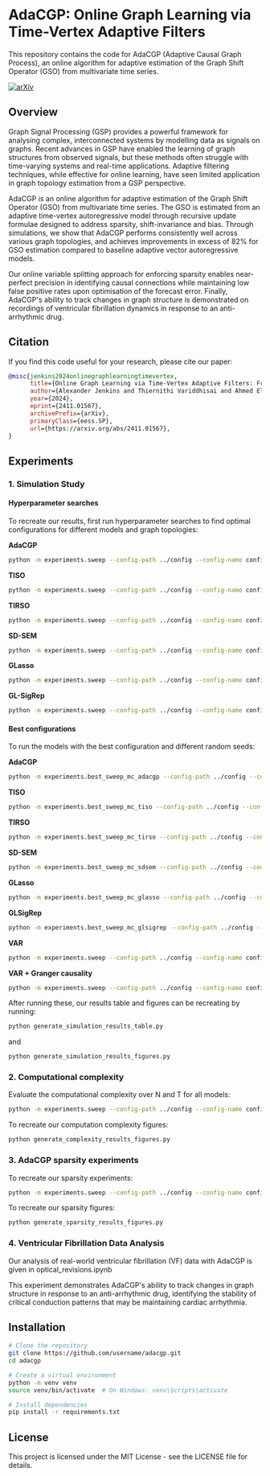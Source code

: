# AdaCGP: Online Graph Learning via Time-Vertex Adaptive Filters

This repository contains the code for AdaCGP (Adaptive Causal Graph Process), an online algorithm for adaptive estimation of the Graph Shift Operator (GSO) from multivariate time series.

[![arXiv](https://img.shields.io/badge/arXiv-2411.01567-b31b1b.svg)](https://arxiv.org/abs/2411.01567)

## Overview

Graph Signal Processing (GSP) provides a powerful framework for analysing complex, interconnected systems by modelling data as signals on graphs. Recent advances in GSP have enabled the learning of graph structures from observed signals, but these methods often struggle with time-varying systems and real-time applications. Adaptive filtering techniques, while effective for online learning, have seen limited application in graph topology estimation from a GSP perspective.

AdaCGP is an online algorithm for adaptive estimation of the Graph Shift Operator (GSO) from multivariate time series. The GSO is estimated from an adaptive time-vertex autoregressive model through recursive update formulae designed to address sparsity, shift-invariance and bias. Through simulations, we show that AdaCGP performs consistently well across various graph topologies, and achieves improvements in excess of 82% for GSO estimation compared to baseline adaptive vector autoregressive models.

Our online variable splitting approach for enforcing sparsity enables near-perfect precision in identifying causal connections while maintaining low false positive rates upon optimisation of the forecast error. Finally, AdaCGP's ability to track changes in graph structure is demonstrated on recordings of ventricular fibrillation dynamics in response to an anti-arrhythmic drug.

## Citation

If you find this code useful for your research, please cite our paper:

```bibtex
@misc{jenkins2024onlinegraphlearningtimevertex,
      title={Online Graph Learning via Time-Vertex Adaptive Filters: From Theory to Cardiac Fibrillation}, 
      author={Alexander Jenkins and Thiernithi Variddhisai and Ahmed El-Medany and Fu Siong Ng and Danilo Mandic},
      year={2024},
      eprint={2411.01567},
      archivePrefix={arXiv},
      primaryClass={eess.SP},
      url={https://arxiv.org/abs/2411.01567}, 
}
```

## Experiments

### 1. Simulation Study

#### Hyperparameter searches
To recreate our results, first run hyperparameter searches to find optimal configurations for different models and graph topologies:

**AdaCGP**
```bash
python -m experiments.sweep --config-path ../config --config-name config_sweep
```

**TISO**
```bash
python -m experiments.sweep --config-path ../config --config-name config_sweep_tiso
```

**TIRSO**
```bash
python -m experiments.sweep --config-path ../config --config-name config_sweep_tirso
```

**SD-SEM**
```bash
python -m experiments.sweep --config-path ../config --config-name config_sweep_sdsem
```

**GLasso**
```bash
python -m experiments.sweep --config-path ../config --config-name config_sweep_glasso
```

**GL-SigRep**
```bash
python -m experiments.sweep --config-path ../config --config-name config_sweep_glsigrep
```

#### Best configurations

To run the models with the best configuration and different random seeds:

**AdaCGP**
```bash
python -m experiments.best_sweep_mc_adacgp --config-path ../config --config-name config_best_sweep_mc
```

**TISO**
```bash
python -m experiments.best_sweep_mc_tiso --config-path ../config --config-name config_best_sweep_mc_tiso
```

**TIRSO**
```bash
python -m experiments.best_sweep_mc_tirso --config-path ../config --config-name config_best_sweep_mc_tirso
```

**SD-SEM**
```bash
python -m experiments.best_sweep_mc_sdsem --config-path ../config --config-name config_best_sweep_mc_sdsem
```

**GLasso**
```bash
python -m experiments.best_sweep_mc_glasso --config-path ../config --config-name config_best_sweep_mc_glasso
```

**GLSigRep**
```bash
python -m experiments.best_sweep_mc_glsigrep --config-path ../config --config-name config_best_sweep_mc_glsigrep
```

**VAR**
```bash
python -m experiments.sweep --config-path ../config --config-name config_sweep_mc_var
```

**VAR + Granger causality**
```bash
python -m experiments.sweep --config-path ../config --config-name config_sweep_mc_granger
```

After running these, our results table and figures can be recreating by running:
```bash
python generate_simulation_results_table.py
```
and
```bash
python generate_simulation_results_figures.py
```

### 2. Computational complexity

Evaluate the computational complexity over N and T for all models:
```bash
python -m experiments.sweep --config-path ../config --config-name config_complexity_sweep
```

To recreate our computation complexity figures:
```bash
python generate_complexity_results_figures.py
```

### 3. AdaCGP sparsity experiments

To recreate our sparsity experiments:

```bash
python -m experiments.sweep --config-path ../config --config-name config_sweep_sparsity
```

To recreate our sparsity figures:
```bash
python generate_sparsity_results_figures.py
```

### 4. Ventricular Fibrillation Data Analysis

Our analysis of real-world ventricular fibrillation (VF) data with AdaCGP is given in optical_revisions.ipynb

This experiment demonstrates AdaCGP's ability to track changes in graph structure in response to an anti-arrhythmic drug, identifying the stability of critical conduction patterns that may be maintaining cardiac arrhythmia.

## Installation

```bash
# Clone the repository
git clone https://github.com/username/adacgp.git
cd adacgp

# Create a virtual environment
python -m venv venv
source venv/bin/activate  # On Windows: venv\Scripts\activate

# Install dependencies
pip install -r requirements.txt
```

## License

This project is licensed under the MIT License - see the LICENSE file for details.

